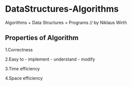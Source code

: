 # DataStructures-Algorithms

Algorithms + Data Structures = Programs // by Niklaus Wirth


Properties of Algorithm 
-----------------------
1.Correctness 

2.Easy to - implement - understand - modify 

3.Time efficiency

4.Space efficiency
  
